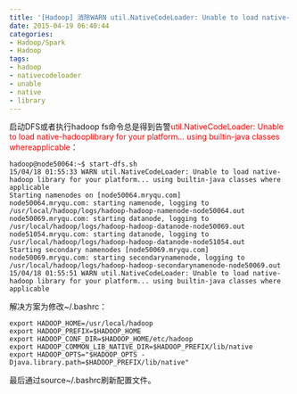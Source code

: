 ```yaml
---
title: '[Hadoop] 消除WARN util.NativeCodeLoader: Unable to load native-hadoop library for your platform.'
date: 2015-04-19 06:40:44
categories: 
- Hadoop/Spark
- Hadoop
tags: 
- hadoop
- nativecodeloader
- unable
- native
- library
---
```

启动DFS或者执行hadoop fs命令总是得到告警<font color="#FF0000">util.NativeCodeLoader: Unable to load native-hadooplibrary for your platform... using builtin-java classes whereapplicable</font>：
```
hadoop@node50064:~$ start-dfs.sh
15/04/18 01:55:33 WARN util.NativeCodeLoader: Unable to load native-hadoop library for your platform... using builtin-java classes where applicable
Starting namenodes on [node50064.mryqu.com]
node50064.mryqu.com: starting namenode, logging to /usr/local/hadoop/logs/hadoop-hadoop-namenode-node50064.out
node50069.mryqu.com: starting datanode, logging to /usr/local/hadoop/logs/hadoop-hadoop-datanode-node50069.out
node51054.mryqu.com: starting datanode, logging to /usr/local/hadoop/logs/hadoop-hadoop-datanode-node51054.out
Starting secondary namenodes [node50069.mryqu.com]
node50069.mryqu.com: starting secondarynamenode, logging to /usr/local/hadoop/logs/hadoop-hadoop-secondarynamenode-node50069.out
15/04/18 01:55:51 WARN util.NativeCodeLoader: Unable to load native-hadoop library for your platform... using builtin-java classes where applicable
```

解决方案为修改~/.bashrc：
```
export HADOOP_HOME=/usr/local/hadoop
export HADOOP_PREFIX=$HADOOP_HOME
export HADOOP_CONF_DIR=$HADOOP_HOME/etc/hadoop
export HADOOP_COMMON_LIB_NATIVE_DIR=$HADOOP_PREFIX/lib/native
export HADOOP_OPTS="$HADOOP_OPTS -Djava.library.path=$HADOOP_PREFIX/lib/native"
```

最后通过source~/.bashrc刷新配置文件。

